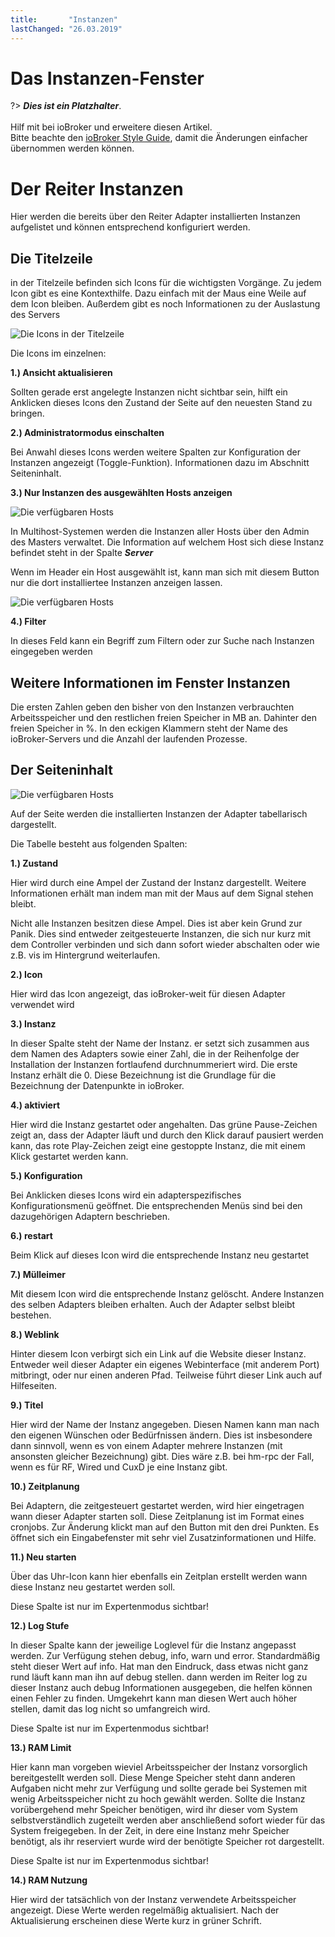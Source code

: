 ```yaml
---
title:       "Instanzen"
lastChanged: "26.03.2019"
---
```


# Das Instanzen-Fenster

?> ***Dies ist ein Platzhalter***.
   <br><br>
   Hilf mit bei ioBroker und erweitere diesen Artikel.  
   Bitte beachte den [ioBroker Style Guide](community/styleguidedoc),
   damit die Änderungen einfacher übernommen werden können.



# Der Reiter Instanzen
Hier werden die bereits über den Reiter Adapter installierten Instanzen aufgelistet und können entsprechend konfiguriert werden.

## Die Titelzeile
in der Titelzeile befinden sich Icons für die wichtigsten Vorgänge. Zu jedem Icon gibt es eine Kontexthilfe. Dazu einfach mit der Maus eine Weile auf dem Icon bleiben. Außerdem gibt es noch Informationen zu der Auslastung des Servers

![Die Icons in der Titelzeile](media/ADMIN_Instanzen_numbers.png)

Die Icons im einzelnen:

**1.)  Ansicht aktualisieren**

Sollten gerade erst angelegte Instanzen nicht sichtbar sein, hilft ein Anklicken dieses Icons den Zustand der Seite auf den neuesten Stand zu bringen.

**2.) Administratormodus einschalten**

Bei Anwahl dieses Icons werden weitere Spalten zur Konfiguration der Instanzen angezeigt (Toggle-Funktion). Informationen dazu im Abschnitt Seiteninhalt.


**3.) Nur Instanzen des ausgewählten Hosts anzeigen**

![Die verfügbaren Hosts](/media/ADMIN_Instanzen_hosts.png)

In Multihost-Systemen werden die Instanzen aller Hosts über den Admin des Masters verwaltet. Die Information 
auf welchem Host sich diese Instanz befindet steht in der Spalte ***Server***

Wenn im Header ein Host ausgewählt ist, kann man sich mit diesem Button nur die dort installiertee Instanzen anzeigen lassen.

![Die verfügbaren Hosts](media/ADMIN_Instanzen_hosts.png)



**4.) Filter**

In dieses Feld kann ein Begriff zum Filtern oder zur Suche nach Instanzen eingegeben werden


## Weitere Informationen im Fenster Instanzen


Die ersten Zahlen geben den bisher von den Instanzen verbrauchten Arbeitsspeicher und den restlichen freien Speicher in MB an. Dahinter den freien Speicher in %. In den eckigen Klammern steht der Name des ioBroker-Servers und die Anzahl der laufenden Prozesse.

## Der Seiteninhalt

![Die verfügbaren Hosts](media/ADMIN_Instanzen_numbers02.png)

Auf der Seite werden die installierten Instanzen der Adapter tabellarisch dargestellt.

Die Tabelle besteht aus folgenden Spalten:

**1.) Zustand**

Hier wird durch eine Ampel der Zustand der Instanz dargestellt. Weitere Informationen erhält man indem man mit der Maus auf dem Signal stehen bleibt.

Nicht alle Instanzen besitzen diese Ampel. Dies ist aber kein Grund zur Panik. Dies sind entweder zeitgesteuerte 
Instanzen, die sich nur kurz mit dem Controller verbinden und sich dann sofort wieder abschalten oder wie 
z.B. vis im Hintergrund weiterlaufen.

**2.) Icon**

Hier wird das Icon angezeigt, das ioBroker-weit für diesen Adapter verwendet wird

**3.) Instanz**

In dieser Spalte steht der Name der Instanz. er setzt sich zusammen aus dem Namen des Adapters sowie einer Zahl, 
die in der Reihenfolge der Installation der Instanzen fortlaufend durchnummeriert wird. Die erste Instanz erhält die 
0. Diese Bezeichnung ist die Grundlage für die Bezeichnung der Datenpunkte in ioBroker.

**4.) aktiviert**

Hier wird die Instanz gestartet oder angehalten. Das grüne Pause-Zeichen zeigt an, dass der Adapter läuft und 
durch den Klick darauf pausiert werden kann, das rote Play-Zeichen zeigt eine gestoppte Instanz, die mit einem 
Klick gestartet werden kann.

**5.) Konfiguration**

Bei Anklicken dieses Icons wird ein adapterspezifisches Konfigurationsmenü geöffnet. Die entsprechenden Menüs 
sind bei den dazugehörigen Adaptern beschrieben.

**6.) restart**

Beim Klick auf dieses Icon wird die entsprechende Instanz neu gestartet

**7.) Mülleimer**

Mit diesem Icon wird die entsprechende Instanz gelöscht. Andere Instanzen des selben Adapters bleiben erhalten. Auch der Adapter selbst bleibt bestehen.

**8.) Weblink**

Hinter diesem Icon verbirgt sich ein Link auf die Website dieser Instanz. Entweder weil dieser Adapter ein eigenes 
Webinterface (mit anderem Port) mitbringt, oder nur einen anderen Pfad. Teilweise führt dieser Link auch auf 
Hilfeseiten.

**9.) Titel**

Hier wird der Name der Instanz angegeben. Diesen Namen kann man nach den eigenen Wünschen oder 
Bedürfnissen ändern. Dies ist insbesondere dann sinnvoll, wenn es von einem Adapter mehrere Instanzen (mit 
ansonsten gleicher Bezeichnung) gibt. Dies wäre z.B. bei hm-rpc der Fall, wenn es für RF, Wired und CuxD je 
eine Instanz gibt.

**10.) Zeitplanung**

Bei Adaptern, die zeitgesteuert gestartet werden, wird hier eingetragen wann dieser Adapter starten soll. Diese 
Zeitplanung ist im Format eines cronjobs. Zur Änderung klickt man auf den Button mit den drei Punkten. Es 
öffnet sich ein Eingabefenster mit sehr viel Zusatzinformationen und Hilfe.


**11.) Neu starten**

Über das Uhr-Icon kann hier ebenfalls ein Zeitplan erstellt werden wann diese Instanz neu gestartet 
werden soll. 

Diese Spalte ist nur im Expertenmodus sichtbar!

**12.) Log Stufe**

In dieser Spalte kann der jeweilige Loglevel für die Instanz angepasst werden. Zur Verfügung stehen debug, 
info, warn und error. Standardmäßig steht dieser Wert auf info. Hat man den Eindruck, dass etwas nicht ganz 
rund läuft kann man ihn auf debug stellen. dann werden im Reiter log zu dieser Instanz auch debug 
Informationen ausgegeben, die helfen können einen Fehler zu finden. Umgekehrt kann man diesen Wert 
auch höher stellen, damit das log nicht so umfangreich wird. 

Diese Spalte ist nur im Expertenmodus sichtbar!

**13.) RAM Limit**

Hier kann man vorgeben wieviel Arbeitsspeicher der Instanz vorsorglich bereitgestellt werden soll. Diese 
Menge Speicher steht dann anderen Aufgaben nicht mehr zur Verfügung und sollte gerade bei Systemen 
mit wenig Arbeitsspeicher nicht zu hoch gewählt werden. Sollte die Instanz vorübergehend mehr Speicher 
benötigen, wird ihr dieser vom System selbstverständlich zugeteilt werden aber anschließend sofort wieder 
für das System freigegeben. In der Zeit, in dere eine Instanz mehr Speicher benötigt, als ihr reserviert wurde 
wird der benötigte Speicher rot dargestellt.

Diese Spalte ist nur im Expertenmodus sichtbar!

**14.) RAM Nutzung**

Hier wird der tatsächlich von der Instanz verwendete Arbeitsspeicher angezeigt. Diese Werte werden regelmäßig aktualisiert. Nach der Aktualisierung erscheinen diese Werte kurz in grüner Schrift.
